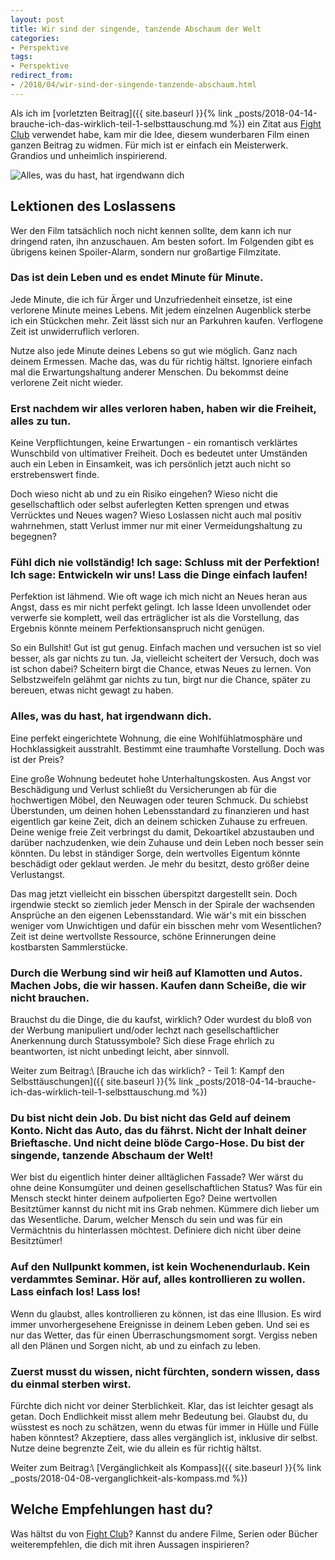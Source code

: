 ```yaml
---
layout: post
title: Wir sind der singende, tanzende Abschaum der Welt
categories:
- Perspektive
tags:
- Perspektive
redirect_from:
- /2018/04/wir-sind-der-singende-tanzende-abschaum.html
---
```


Als ich im [vorletzten Beitrag]({{ site.baseurl }}{% link _posts/2018-04-14-brauche-ich-das-wirklich-teil-1-selbsttauschung.md %}) ein Zitat aus [Fight Club](https://www.imdb.com/title/tt0137523/) verwendet habe, kam mir die Idee, diesem wunderbaren Film einen ganzen
Beitrag zu widmen. Für mich ist er einfach ein Meisterwerk. Grandios und
unheimlich inspirierend.

![Alles, was du hast, hat irgendwann dich]({{site.baseurl}}/assets/img/posts/alles-was-du-hast.jpg)

## Lektionen des Loslassens

Wer den Film tatsächlich noch nicht kennen sollte, dem kann ich nur
dringend raten, ihn anzuschauen. Am besten sofort. Im Folgenden gibt es
übrigens keinen Spoiler-Alarm, sondern nur großartige Filmzitate.

### Das ist dein Leben und es endet Minute für Minute.

Jede Minute, die ich für Ärger und Unzufriedenheit einsetze, ist eine
verlorene Minute meines Lebens. Mit jedem einzelnen Augenblick sterbe
ich ein Stückchen mehr. Zeit lässt sich nur an Parkuhren kaufen.
Verflogene Zeit ist unwiderruflich verloren.

Nutze also jede Minute deines Lebens so gut wie möglich. Ganz nach
deinem Ermessen. Mache das, was du für richtig hältst. Ignoriere einfach
mal die Erwartungshaltung anderer Menschen. Du bekommst deine verlorene
Zeit nicht wieder.

### Erst nachdem wir alles verloren haben, haben wir die Freiheit, alles zu tun.

Keine Verpflichtungen, keine Erwartungen - ein romantisch verklärtes
Wunschbild von ultimativer Freiheit. Doch es bedeutet unter Umständen
auch ein Leben in Einsamkeit, was ich persönlich jetzt auch nicht so
erstrebenswert finde.

Doch wieso nicht ab und zu ein Risiko eingehen? Wieso nicht die
gesellschaftlich oder selbst auferlegten Ketten sprengen und etwas
Verrücktes und Neues wagen? Wieso Loslassen nicht auch mal positiv
wahrnehmen, statt Verlust immer nur mit einer Vermeidungshaltung zu
begegnen?

### Fühl dich nie vollständig! Ich sage: Schluss mit der Perfektion! Ich sage: Entwickeln wir uns! Lass die Dinge einfach laufen!

Perfektion ist lähmend. Wie oft wage ich mich nicht an Neues heran aus
Angst, dass es mir nicht perfekt gelingt. Ich lasse Ideen unvollendet
oder verwerfe sie komplett, weil das erträglicher ist als die
Vorstellung, das Ergebnis könnte meinem Perfektionsanspruch nicht
genügen.

So ein Bullshit! Gut ist gut genug. Einfach machen und versuchen ist so
viel besser, als gar nichts zu tun. Ja, vielleicht scheitert der
Versuch, doch was ist schon dabei? Scheitern birgt die Chance, etwas
Neues zu lernen. Von Selbstzweifeln gelähmt gar nichts zu tun, birgt nur
die Chance, später zu bereuen, etwas nicht gewagt zu haben.

### Alles, was du hast, hat irgendwann dich.

Eine perfekt eingerichtete Wohnung, die eine Wohlfühlatmosphäre und
Hochklassigkeit ausstrahlt. Bestimmt eine traumhafte Vorstellung. Doch
was ist der Preis?

Eine große Wohnung bedeutet hohe Unterhaltungskosten. Aus Angst vor
Beschädigung und Verlust schließt du Versicherungen ab für die
hochwertigen Möbel, den Neuwagen oder teuren Schmuck. Du schiebst
Überstunden, um deinen hohen Lebensstandard zu finanzieren und hast
eigentlich gar keine Zeit, dich an deinem schicken Zuhause zu erfreuen.
Deine wenige freie Zeit verbringst du damit, Dekoartikel abzustauben und
darüber nachzudenken, wie dein Zuhause und dein Leben noch besser sein
könnten. Du lebst in ständiger Sorge, dein wertvolles Eigentum könnte
beschädigt oder geklaut werden. Je mehr du besitzt, desto größer deine
Verlustangst.

Das mag jetzt vielleicht ein bisschen überspitzt dargestellt sein. Doch
irgendwie steckt so ziemlich jeder Mensch in der Spirale der wachsenden
Ansprüche an den eigenen Lebensstandard. Wie wär's mit ein bisschen
weniger vom Unwichtigen und dafür ein bisschen mehr vom Wesentlichen?
Zeit ist deine wertvollste Ressource, schöne Erinnerungen deine
kostbarsten Sammlerstücke.

### Durch die Werbung sind wir heiß auf Klamotten und Autos. Machen Jobs, die wir hassen. Kaufen dann Scheiße, die wir nicht brauchen.

Brauchst du die Dinge, die du kaufst, wirklich? Oder wurdest du bloß von
der Werbung manipuliert und/oder lechzt nach gesellschaftlicher
Anerkennung durch Statussymbole? Sich diese Frage ehrlich zu
beantworten, ist nicht unbedingt leicht, aber sinnvoll.

Weiter zum Beitrag:\\
[Brauche ich das wirklich? - Teil 1: Kampf den Selbsttäuschungen]({{ site.baseurl }}{% link _posts/2018-04-14-brauche-ich-das-wirklich-teil-1-selbsttauschung.md %})

### Du bist nicht dein Job. Du bist nicht das Geld auf deinem Konto. Nicht das Auto, das du fährst. Nicht der Inhalt deiner Brieftasche. Und nicht deine blöde Cargo-Hose. Du bist der singende, tanzende Abschaum der Welt!

Wer bist du eigentlich hinter deiner alltäglichen Fassade? Wer wärst du
ohne deine Konsumgüter und deinen gesellschaftlichen Status? Was für ein
Mensch steckt hinter deinem aufpolierten Ego? Deine wertvollen
Besitztümer kannst du nicht mit ins Grab nehmen. Kümmere dich lieber um
das Wesentliche. Darum, welcher Mensch du sein und was für ein
Vermächtnis du hinterlassen möchtest. Definiere dich nicht über deine
Besitztümer!

### Auf den Nullpunkt kommen, ist kein Wochenendurlaub. Kein verdammtes Seminar. Hör auf, alles kontrollieren zu wollen. Lass einfach los! Lass los!

Wenn du glaubst, alles kontrollieren zu können, ist das eine Illusion.
Es wird immer unvorhergesehene Ereignisse in deinem Leben geben. Und sei
es nur das Wetter, das für einen Überraschungsmoment sorgt. Vergiss
neben all den Plänen und Sorgen nicht, ab und zu einfach zu leben.

### Zuerst musst du wissen, nicht fürchten, sondern wissen, dass du einmal sterben wirst.

Fürchte dich nicht vor deiner Sterblichkeit. Klar, das ist leichter
gesagt als getan. Doch Endlichkeit misst allem mehr Bedeutung bei.
Glaubst du, du wüsstest es noch zu schätzen, wenn du etwas für immer in
Hülle und Fülle haben könntest? Akzeptiere, dass alles vergänglich ist,
inklusive dir selbst. Nutze deine begrenzte Zeit, wie du allein es für
richtig hältst.

Weiter zum Beitrag:\\
[Vergänglichkeit als Kompass]({{ site.baseurl }}{% link _posts/2018-04-08-verganglichkeit-als-kompass.md %})

## Welche Empfehlungen hast du?

Was hältst du von [Fight Club](https://www.imdb.com/title/tt0137523/)?
Kannst du andere Filme, Serien oder Bücher weiterempfehlen, die dich mit ihren
Aussagen inspirieren?
